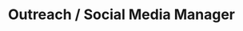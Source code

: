 ---
layout: work-with-us-layout

title: Outreach / Social Media Manager

role: <b> Role </b> <br> As the Outreach Manager your role will majorly be that of communication. You will be anchoring communications and outreach for the organisation, designing and implementing a social media strategy, conceptualising outreach campaigns, engaging with potential clients and funders through the development of communication materials. <br> Your strengths should lie in designing-storytelling with an understanding of the social media world and how to leverage it’s relevance and power. Your knack in content creation and a strong instinct for breaking down and narrating in and around data for an information hungry, ever-evolving audience will come in to be crutial, for this role.

responsibilities: <b> Responsibilities* </b> <br> <ul> <li> Outreach Strategy Development </li> <li> Content Creation </li> <li> Content Marketing </li> <li> Managing Insights & Analytics </li> </ul>{:.simple-content}*(across internal and external platforms)

skills: <b> Skills </b> <br> <ul> <li> Visual Design </li> <li> Story Telling </li> <li> Data Visualisation </li> <li> Content Creation </li> <li> Copy Writing </li> <li> Understanding of Social Media & <br> relevant tools in the context of Non Profits </li> </ul>

whyWorkForFov: <b> Why Work With Fields of View </b> <br> <ul> <li> We @fieldsofview.in pride ourselves in building a collaborative and open environment around our work in building tools for inclusive public policy. This is your chance to become an addition to our coveted multidisciplinary team, that houses individuals from different backgrounds scaling from Journalism to Game Design to Law. </li> <li> We have collaborations with Indian and international universities, and you get access to cutting edge research in data and policy. </li> <li> Depending on your interest, you will contribute to research papers that we have published in major journals. </li> <li> Your work will contribute to applications in addressing social problems. </li> </ul>

applicationProcess: <b> How to Apply for the Role </b> <br> Please write to <a href="mailto://work@fieldsofview.in">work@fieldsofview.in</a> with your CV and a few words about yourself and why you want to work with us. Women are strongly encouraged to apply.

notes: <b> Other Notes </b> <br> <ul> <li> Fields of View is a non-profit organisation </li> <li> The role is for a part-time position </li> <li> The role is remote </li> </ul>

ide: Social Media

tag: Social Media

category: jd

permalink: /projects/work-with-us/socialmediamanager/

---